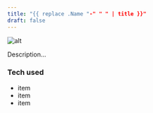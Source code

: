 ```yaml
---
title: "{{ replace .Name "-" " " | title }}"
draft: false
---
```




![alt](//via.placeholder.com/640x150)


Description...

### Tech used


* item
* item
* item